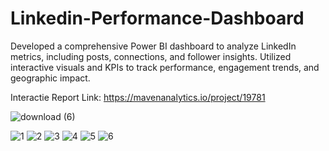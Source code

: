# Linkedin-Performance-Dashboard
Developed a comprehensive Power BI dashboard to analyze LinkedIn metrics, including posts, connections, and follower insights. Utilized interactive visuals and KPIs to track performance, engagement trends, and geographic impact.

Interactie Report Link: https://mavenanalytics.io/project/19781

![download (6)](https://github.com/user-attachments/assets/e9073f8e-6027-438e-86d9-5ec8d5d89e74)


![1](https://github.com/user-attachments/assets/16a1dbd5-23cc-4490-bdf0-7bb564afe3e4)
![2](https://github.com/user-attachments/assets/c42d0b9a-0df9-4955-a7b3-9aa2d7339c32)
![3](https://github.com/user-attachments/assets/b1fab4e7-9e87-4d29-bd2f-5b032dc513ee)
![4](https://github.com/user-attachments/assets/b3908dc1-b94c-426f-8b93-8d7ff439ee58)
![5](https://github.com/user-attachments/assets/444bbc16-18da-4bf8-ba2f-7975f48cfc6f)
![6](https://github.com/user-attachments/assets/b5a134b9-4afe-4f3a-9fc1-930009a108bb)
